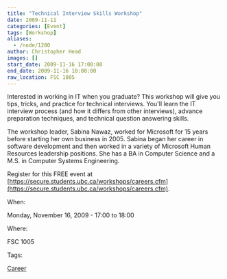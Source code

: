 ```yaml
---
title: "Technical Interview Skills Workshop"
date: 2009-11-11
categories: [Event]
tags: [Workshop]
aliases:
  - /node/1280
author: Christopher Head
images: []
start_date: 2009-11-16 17:00:00
end_date: 2009-11-16 18:00:00
raw_location: FSC 1005
---
```


Interested in working in IT when you graduate? This workshop will give you tips, tricks, and practice for technical interviews. You'll learn the IT interview process (and how it differs from other interviews), advance preparation techniques, and technical question answering skills.

The workshop leader, Sabina Nawaz, worked for Microsoft for 15 years before starting her own business in 2005. Sabina began her career in software development and then worked in a variety of Microsoft Human Resources leadership positions. She has a BA in Computer Science and a M.S. in Computer Systems Engineering.

Register for this FREE event at [https://secure.students.ubc.ca/workshops/careers.cfm](https://secure.students.ubc.ca/workshops/careers.cfm).

When:

Monday, November 16, 2009 - 17:00 to 18:00

Where:

FSC 1005

Tags:

[Career](/career)
